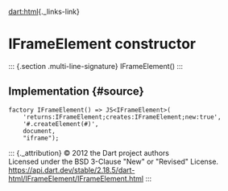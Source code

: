 [dart:html](../../dart-html/dart-html-library){._links-link}

IFrameElement constructor
=========================

::: {.section .multi-line-signature}
IFrameElement()
:::

Implementation {#source}
--------------

``` {.language-dart data-language="dart"}
factory IFrameElement() => JS<IFrameElement>(
    'returns:IFrameElement;creates:IFrameElement;new:true',
    '#.createElement(#)',
    document,
    "iframe");
```

::: {._attribution}
© 2012 the Dart project authors\
Licensed under the BSD 3-Clause \"New\" or \"Revised\" License.\
<https://api.dart.dev/stable/2.18.5/dart-html/IFrameElement/IFrameElement.html>
:::

